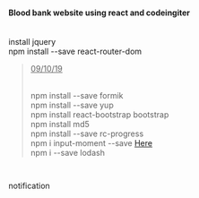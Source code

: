<p class="has-line-data" data-line-start="0" data-line-end="3"><h4>Blood bank website using react and codeingiter</h4><br>
install jquery<br>
npm install --save react-router-dom</p>
<blockquote>
<p class="has-line-data" data-line-start="3" data-line-end="7"><u>09/10/19</u></p><br>
    npm install --save formik<br>
    npm install --save yup<br>
    npm install react-bootstrap bootstrap<br>
    npm install md5 <br>
    npm install --save rc-progress <br>
    npm i input-moment --save <a href="https://github.com/wangzuo/input-moment">Here</a><br>
    npm i --save lodash<br>
    
</blockquote>
<pre><code class="has-line-data" data-line-start="8" data-line-end="10" class="language-sh">
</code></pre>

notification <a href='https://www.youtube.com/watch?v=MvNXO_kYqHo&feature=youtu.be&fbclid=IwAR2434VPs3cgsAPx210osJ_ySQ3nyn9ayKsTL58zcxSZEsP5DSS0IAaZr8o'></a>
